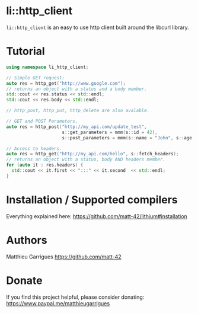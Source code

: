 li::http_client
===============================

`li::http_client` is an easy to use http client built around
the libcurl library.


# Tutorial

```c++
using namespace li_http_client;

// Simple GET request:
auto res = http_get("http://www.google.com");
// returns an object with a status and a body member.
std::cout << res.status << std::endl;
std::cout << res.body << std::endl;

// http_post, http_put, http_delete are also avalable.

// GET and POST Parameters.
auto res = http_post("http://my_api.com/update_test", 
                     s::get_parameters = mmm(s::id = 42), 
                     s::post_parameters = mmm(s::name = "John", s::age = 42));

// Access to headers.
auto res = http_get("http://my_api.com/hello", s::fetch_headers);
// returns an object with a status, body AND headers member.
for (auto it : res.headers) {
  std::cout << it.first << ":::" << it.second  << std::endl;
}
```

# Installation / Supported compilers

Everything explained here: https://github.com/matt-42/lithium#installation


# Authors

Matthieu Garrigues https://github.com/matt-42


# Donate

If you find this project helpful, please consider donating:
https://www.paypal.me/matthieugarrigues
